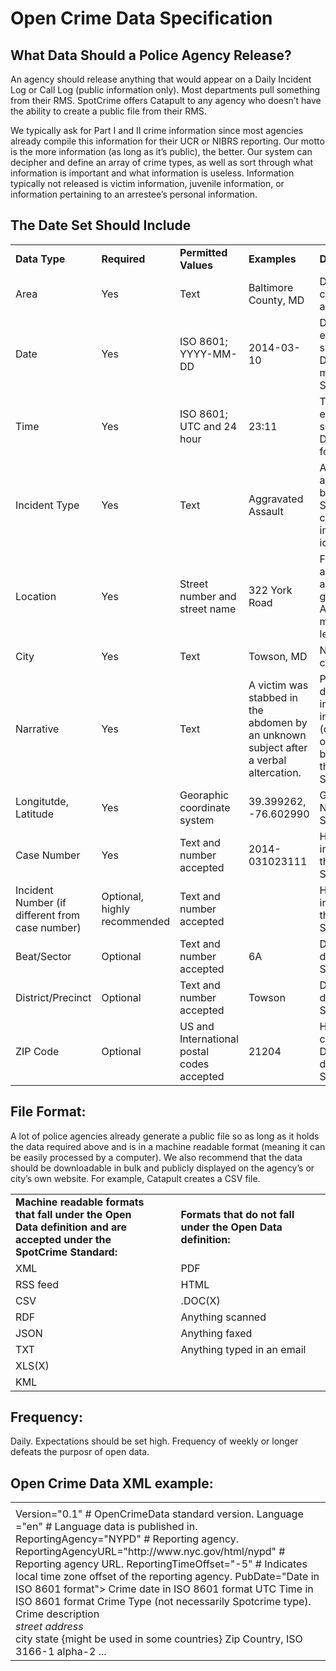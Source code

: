 Open Crime Data Specification
===========================================

## **What Data Should a Police Agency Release?**

An agency should release anything that would appear on a Daily Incident Log or Call Log (public information only). Most departments pull something from their RMS. SpotCrime offers Catapult to any agency who doesn’t have the ability to create a public file from their RMS.

We typically ask for Part I and II crime information since most agencies already compile this information for their UCR or NIBRS reporting. Our motto is the more information (as long as it’s public), the better. Our system can decipher and define an array of crime types, as well as sort through what information is important and what information is useless. Information typically not released is victim information, juvenile information, or information pertaining to an arrestee’s personal information.

## **The Date Set Should Include**

<table>
  <tr>
    <td width=15%><b>Data Type</b></td>
    <td width=15%><b>Required</b></td>
    <td width=15%><b>Permitted Values</b></td>
    <td width=15%><b>Examples</b></td>
    <td width=40%><b>Details</b></td>
  </tr>
  <tr>
    <td>Area</td>
    <td>Yes</td>
    <td>Text</td>
    <td>Baltimore County, MD</td>
    <td>Defines city/county/jurisdiction and state</td>
  </tr>
 <tr>
    <td>Date</td>
    <td>Yes</td>
    <td>ISO 8601; YYYY-MM-DD</td>
    <td>2014-03-10</td>
    <td>Date occurred. Allows easy identifier and separation of data. Date displayed in mm/dd/yyyy on SpotCrime.</td>
  </tr>
 <tr>
    <td>Time</td>
    <td>Yes</td>
    <td>ISO 8601; UTC and 24 hour</td>
    <td>23:11</td>
    <td>Time occurred. Allows easy identifier and separation of data. Displayed in 12 hour format on SpotCrime.</td>
  </tr>
 <tr>
    <td>Incident Type</td>
    <td>Yes</td>
    <td>Text</td>
    <td>Aggravated Assault</td>
    <td>Allows icons to be assigned and decipher between crime types. SpotCrime dictionary categorizes each incident into 1 of 9 icons.</td>
  </tr>
 <tr>
    <td>Location</td>
    <td>Yes</td>
    <td>Street number and street name</td>
    <td>322 York Road</td>
    <td>Full and block addresses are accepted. Needed for geo-coding accuracy. All full addresses are masked to the block level on SpotCrime.</td>
  </tr>
 <tr>
    <td>City</td>
    <td>Yes</td>
    <td>Text</td>
    <td>Towson, MD</td>
    <td>Needed for geo-coding accuracy. 
</td>
  </tr>
 <tr>
    <td>Narrative</td>
    <td>Yes</td>
    <td>Text</td>
    <td>A victim was stabbed in the abdomen by an unknown subject after a verbal altercation.</td>
    <td>Provides more description and information on incident type (commercial burglary or residential burglary). Displayed in the details section on SpotCrime.</td>
  </tr>
 <tr>
    <td>Longitutde, Latitude</td>
    <td>Yes</td>
    <td>Georaphic coordinate system</td>
    <td>39.399262, -76.602990</td>
    <td>Geo-coding accuracy. Not displayed by SpotCrime.</td>
  </tr>
 <tr>
    <td>Case Number</td>
    <td>Yes</td>
    <td>Text and number accepted</td>
    <td>2014-031023111</td>
    <td>Helps identify specific incidents. Displayed in the details section on SpotCrime.</td>
  </tr>
 <tr>
    <td>Incident Number (if different from case number)</td>
    <td>Optional, highly recommended</td>
    <td>Text and number accepted</td>
    <td> </td>
    <td>Helps identify specific incidents. Displayed in the details section on SpotCrime.</td>
  </tr>
 <tr>
    <td>Beat/Sector</td>
    <td>Optional</td>
    <td>Text and number accepted</td>
    <td>6A</td>
    <td>Displayed in the details section on SpotCrime. </td>
  </tr>
 <tr>
    <td>District/Precinct</td>
    <td>Optional</td>
    <td>Text and number accepted</td>
    <td>Towson</td>
    <td>Displayed in the details section on SpotCrime. </td>
  </tr>
 <tr>
    <td>ZIP Code</td>
    <td>Optional</td>
    <td>US and International postal codes accepted</td>
    <td>21204</td>
    <td>Helps with geo-coding accuracy. Displayed in the details section on SpotCrime.</td>
  </tr>
</table>

## **File Format:**
  A lot of police agencies already generate a public file so as long as it holds the data required above and is in a machine readable format (meaning it can be easily processed by a computer). We also recommend that the data should be downloadable in bulk and publicly displayed on the agency’s or city’s own website. For example, Catapult creates a CSV file. 
<table>
  <tr>
    <td width=47.5%><b>Machine readable formats that fall under the Open Data definition and are accepted under the SpotCrime Standard:</b></td>
    <td width=5%><b></b></td>
    <td width=47.5%><b>Formats that do not fall under the Open Data definition:</b></td>
  </tr>
<tr>
  <td>XML</td>
  <td></td>
  <td>PDF</td>
</tr>
<tr>
  <td>RSS feed</td>
  <td></td>
  <td>HTML</td>
</tr>
<tr>
  <td>CSV</td>
  <td></td>
  <td>.DOC(X)</td>
</tr>
<tr>
  <td>RDF</td>
  <td></td>
  <td>Anything scanned</td>
</tr>
<tr>
  <td>JSON</td>
  <td></td>
  <td>Anything faxed</td>
</tr>
<tr>
  <td>TXT</td>
  <td></td>
  <td>Anything typed in an email</td>
</tr>
<tr>
  <td>XLS(X)</td>
  <td></td>
  <td></td>
</tr>
<tr>
  <td>KML</td>
  <td></td>
  <td></td>
</tr>
</table>

## **Frequency:**
Daily.
Expectations should be set high. Frequency of weekly or longer defeats the purposr of open data.

## **Open Crime Data XML example:**
<table>
 <tr>
  <td width=100%></td>
 </tr>
 <tr>
  <td>
<OpenCrimeData>
  Version="0.1"  # OpenCrimeData standard version.
  Language ="en" # Language data is published in.
  ReportingAgency="NYPD" # Reporting agency.
  ReportingAgencyURL="http://www.nyc.gov/html/nypd" # Reporting agency URL.
  ReportingTimeOffset="-5" # Indicates local time zone offset of the reporting agency.
  PubDate="Date in ISO 8601 format">
<CrimeData>
  <Crime>
    <CaseNumber></CaseNumber>
    <IncidentNumber></IncidentNumber>
    <Date>Crime date in ISO 8601 format</IncidentDate>
    <Time>UTC Time in ISO 8601 format</IncidentTime>
    <Type>Crime Type (not necessarily Spotcrime type).</Type>
    <Description>Crime description</Description>
    <Location>
      <Address>street address</Address>
      <Locality>city</Locality>
      <Region1>state</Region1>
      <Region2>{might be used in some countries}</Region2>
      <PostalCode>Zip</PostalCode>
      <Country>Country, ISO 3166-1 alpha-2</Country>
    </Location>
    <GeoLocation>
      <Latitude></Latitude>
      <Longitude></Longitude>
    </GeoLocation>
  </Crime>
  <Crime>
    ...
  </Crime>
</CrimeData>
</OpenCrimeData>
  </td
 </tr>
</table>
